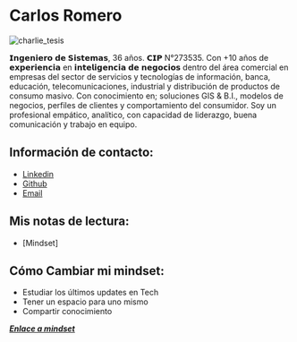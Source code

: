 # Carlos Romero

![charlie_tesis](https://github.com/user-attachments/assets/a2deac30-64f8-426f-ad31-3bbb727210ee)

𝗜𝗻𝗴𝗲𝗻𝗶𝗲𝗿𝗼 𝗱𝗲 𝗦𝗶𝘀𝘁𝗲𝗺𝗮𝘀, 36 años.
𝗖𝗜𝗣 N°273535. Con +10 años de 𝗲𝘅𝗽𝗲𝗿𝗶𝗲𝗻𝗰𝗶𝗮 en 𝗶𝗻𝘁𝗲𝗹𝗶𝗴𝗲𝗻𝗰𝗶𝗮 𝗱𝗲 𝗻𝗲𝗴𝗼𝗰𝗶𝗼𝘀 dentro del área comercial en empresas del sector de servicios y tecnologías de información, banca, educación, telecomunicaciones, industrial y distribución de productos de consumo masivo.
Con conocimiento en; soluciones GIS & B.I., modelos de negocios, perfiles de clientes y comportamiento del consumidor.
Soy un profesional empático, analítico, con capacidad de liderazgo, buena comunicación y trabajo en equipo.

## Información de contacto:

- [Linkedin](https://www.linkedin.com/in/cromeflo/)
- [Github](https://github.com/linder3hs)
- [Email](mailto:cromeflo@gmail.com)

## Mis notas de lectura:
- [Mindset]

## Cómo Cambiar mi mindset:

- Estudiar los últimos updates en Tech
- Tener un espacio para uno mismo
- Compartir conocimiento

<strong>*[Enlace a mindset](./mindset.md)*</strong>
